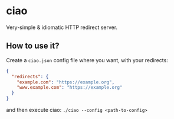 # ciao

Very-simple & idiomatic HTTP redirect server.

## How to use it?

Create a `ciao.json` config file where you want, with your redirects:

```json
{
  "redirects": {
    "example.com": "https://example.org",
    "www.example.com": "https://example.org"
  }
}
```

and then execute ciao: `./ciao --config <path-to-config>`